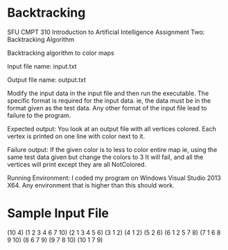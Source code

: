 # Backtracking
SFU CMPT 310 Introduction to Artificial Intelligence Assignment Two: Backtracking Algorithm

Backtracking algorithm to color maps

Input file name: input.txt

Output file name: output.txt

Modify the input data in the input file and then run the executable.
The specific format is required for the input data.
ie, the data must be in the format given as the test data. 
Any other format of the input file lead to failure to the program.

Expected output:
You look at an output file with all vertices colored.
Each vertex is printed on one line with color next to it.

Failure output:
If the given color is to less to color entire map
ie, using the same test data given but change the colors to 3
It will fail, and all the vertices will print except they are all NotColored.

Running Environment:
I coded my program on Windows Visual Studio 2013 X64. Any environment that is higher than this should work.

# Sample Input File
(10 4)
(1 2 3 4 6 7 10)
(2 1 3 4 5 6)
(3 1 2)
(4 1 2)
(5 2 6)
(6 1 2 5 7 8)
(7 1 6 8 9 10)
(8 6 7 9)
(9 7 8 10)
(10 1 7 9)
